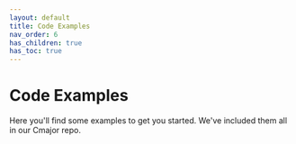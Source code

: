 ```yaml
---
layout: default
title: Code Examples
nav_order: 6
has_children: true
has_toc: true
---
```


# Code Examples

Here you'll find some examples to get you started. We've included them all in our Cmajor repo.
